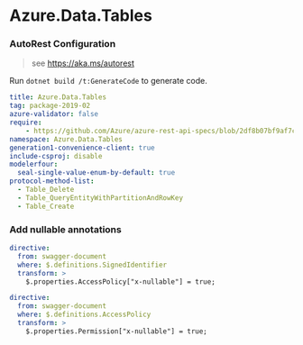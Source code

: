 # Azure.Data.Tables

### AutoRest Configuration
> see https://aka.ms/autorest

Run `dotnet build /t:GenerateCode` to generate code.

``` yaml
title: Azure.Data.Tables
tag: package-2019-02
azure-validator: false
require:
    - https://github.com/Azure/azure-rest-api-specs/blob/2df8b07bf9af7c96066ca4dda21b79297307d108/specification/cosmos-db/data-plane/readme.md
namespace: Azure.Data.Tables
generation1-convenience-client: true
include-csproj: disable
modelerfour:
  seal-single-value-enum-by-default: true
protocol-method-list:
  - Table_Delete
  - Table_QueryEntityWithPartitionAndRowKey
  - Table_Create
```

### Add nullable annotations

``` yaml
directive:
  from: swagger-document
  where: $.definitions.SignedIdentifier
  transform: >
    $.properties.AccessPolicy["x-nullable"] = true;
```

``` yaml
directive:
  from: swagger-document
  where: $.definitions.AccessPolicy
  transform: >
    $.properties.Permission["x-nullable"] = true;
```